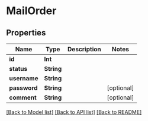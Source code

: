# MailOrder

## Properties
Name | Type | Description | Notes
------------ | ------------- | ------------- | -------------
**id** | **Int** |  | 
**status** | **String** |  | 
**username** | **String** |  | 
**password** | **String** |  | [optional] 
**comment** | **String** |  | [optional] 

[[Back to Model list]](../README.md#documentation-for-models) [[Back to API list]](../README.md#documentation-for-api-endpoints) [[Back to README]](../README.md)



